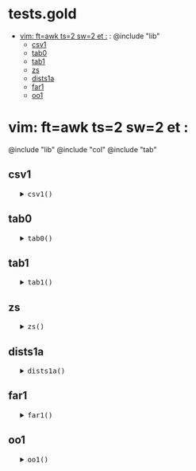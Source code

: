 #  tests.gold
- [vim: ft=awk ts=2 sw=2 et :](#-vim-ftawk-ts2-sw2-et-) : @include "lib"
  - [csv1](#-csv1)
  - [tab0](#-tab0)
  - [tab1](#-tab1)
  - [zs](#-zs)
  - [dists1a](#-dists1a)
  - [far1](#-far1)
  - [oo1](#-oo1)


# vim: ft=awk ts=2 sw=2 et :
@include "lib"
@include "col"
@include "tab"

## csv1

<ul><details><summary><tt>csv1()</tt></summary>

```awk
function csv1(s,    f,d,a) {
  d = Gold.dot 
  f = d d "/data/" "weather" d "csv"
  while(csv(a, f)) o(a)
}
```

</details></ul>

## tab0

<ul><details><summary><tt>tab0()</tt></summary>

```awk
function tab0(s,rows,f,  d,t) {
  d = Gold.dot 
  Tab(t)
  TabLoad(t,d d "/data/" f d "csv")
  ok(s,rows,length(t.rows))
}
```

</details></ul>

## tab1

<ul><details><summary><tt>tab1()</tt></summary>

```awk
function tab1(i,t) { print(10); tab0(i,14,  "weather")}
function tab2(i,t) { tab0(i,398, "auto93" )}
```

</details></ul>

## zs

<ul><details><summary><tt>zs()</tt></summary>

```awk
function zs(    n,a,i) {
   n=10^4
   while(--n > 0) a[n]=z(10,1)
   asort(a)
   for(i=0;i<=length(a);i = int(i+ length(a)/20))
      print(i,a[i])
}
function num1(s, n,a,i) {
  Num(n)
  split("11,21,10,42,53",a,/,/)
  for(i in a) add(n, asNum(a[i]))
  ok(s, 19.243, 19.244, 0.01) }
```

</details></ul>

## dists1a

<ul><details><summary><tt>dists1a()</tt></summary>

```awk
function dists1a(f,   d,t,r1,r2,n) {
  d = Gold.dot 
  Tab(t)
  TabLoad(t,d d "/data/" f d "csv")
  n=50
  for(r1 in t.rows)
    for(r2 in t.rows) 
      if(r1>r2) { #&& r1==924046 && r2==332195) {
        if(--n <0) return 1
        print(r1,r2,RowDist(t.rows[r1], t.rows[r2], t, t.xs),
             o(t.rows[r1].cells),
             o(t.rows[r2].cells)) }}
```

</details></ul>

## far1

<ul><details><summary><tt>far1()</tt></summary>

```awk
function far1(f,   d,t,n,far,r1,r2) {
  d = Gold.dot 
  Tab(t)
  TabLoad(t,d d "/data/" f d "csv")
  n=10
  for(r1 in t.rows) {
     if(--n < 0) break
     far = TabFar(t,r1)
     print("far",far,"r1",r1,"d", TabDist(t,r1,far),
             o(t.rows[r1].cells),
             o(t.rows[far].cells)) }}
```

</details></ul>

## oo1

<ul><details><summary><tt>oo1()</tt></summary>

```awk
function oo1(f,   a) {
  a[10][100]=10
  a[10][200]=20
  a[10][300]=30
  a[10][400][4] = 40 
  a[20][1][2]=20
  oo(a,"|")
}
BEGIN{ 
  srand(1)
  #tests("csv1"); 
  #tests("tab2")
  #zs()
  #tests("num1")
  #dists1a("weather")
  far1("auto93")
  #oo1("11")
  rogues()
}
```

</details></ul>
